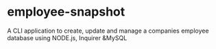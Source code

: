 # employee-snapshot
A CLI application to create, update and manage a companies employee database using NODE.js, Inquirer &amp;MySQL
